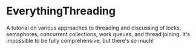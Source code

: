 # EverythingThreading
A tutorial on various approaches to threading and discussing of locks, semaphores, concurrent collections, work queues, and thread joining.  It's impossible to be fully comprehensive, but there's so much!
